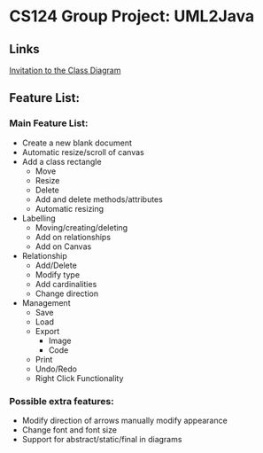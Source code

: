 # CS124 Group Project: UML2Java

## Links

[Invitation to the Class Diagram](http://www.lucidchart.com/invitations/accept/4f414c98-cac0-46f3-8b3d-2c370abeb66a)

## Feature List:

### Main Feature List:

* Create a new blank document
* Automatic resize/scroll of canvas
* Add a class rectangle
	* Move
	* Resize
	* Delete
	* Add and delete methods/attributes
	* Automatic resizing
* Labelling
	* Moving/creating/deleting
	* Add on relationships
	* Add on Canvas
* Relationship
	* Add/Delete
	* Modify type
	* Add cardinalities
	* Change direction
* Management
	* Save
	* Load
	* Export
		* Image
		* Code
	* Print
	* Undo/Redo
	* Right Click Functionality


### Possible extra features:
* Modify direction of arrows manually modify appearance
* Change font and font size
* Support for abstract/static/final in diagrams

